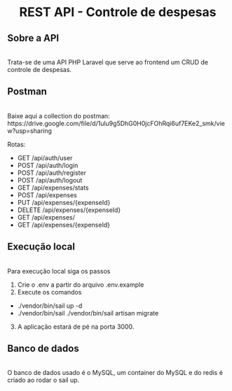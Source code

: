 
<h1 align="center">REST API - Controle de despesas</h1>

## Sobre a API

<br/>
Trata-se de uma API PHP Laravel que serve ao frontend um CRUD de controle de despesas.

## Postman

<br/>
Baixe aqui a collection do postman: https://drive.google.com/file/d/1ulu9g5DhG0H0jcFOhRqi6uf7EKe2_smk/view?usp=sharing

Rotas: 
- GET /api/auth/user
- POST /api/auth/login
- POST /api/auth/register
- POST /api/auth/logout
- GET /api/expenses/stats
- POST /api/expenses
- PUT /api/expenses/{expenseId}
- DELETE /api/expenses/{expenseId}
- GET /api/expenses/
- GET /api/expenses/{expenseId}

## Execução local

<br/>
Para execução local siga os passos

1. Crie o .env a partir do arquivo .env.example
2. Execute os comandos
- ./vendor/bin/sail up -d
- ./vendor/bin/sail ./vendor/bin/sail artisan migrate
3. A aplicação estará de pé na porta 3000.

## Banco de dados

<br/>
O banco de dados usado é o MySQL, um container do MySQL e do redis é criado ao rodar o sail up.

